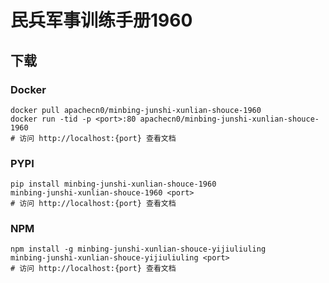 # 民兵军事训练手册1960

## 下载

### Docker

```
docker pull apachecn0/minbing-junshi-xunlian-shouce-1960
docker run -tid -p <port>:80 apachecn0/minbing-junshi-xunlian-shouce-1960
# 访问 http://localhost:{port} 查看文档
```

### PYPI

```
pip install minbing-junshi-xunlian-shouce-1960
minbing-junshi-xunlian-shouce-1960 <port>
# 访问 http://localhost:{port} 查看文档
```

### NPM

```
npm install -g minbing-junshi-xunlian-shouce-yijiuliuling
minbing-junshi-xunlian-shouce-yijiuliuling <port>
# 访问 http://localhost:{port} 查看文档
```